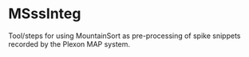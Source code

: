 # MSssInteg
Tool/steps for using MountainSort as pre-processing of spike snippets recorded by the Plexon MAP system.
